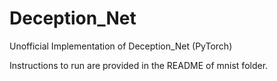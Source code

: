 # Deception_Net
Unofficial Implementation of Deception_Net (PyTorch)

Instructions to run are provided in the README of mnist folder. 
